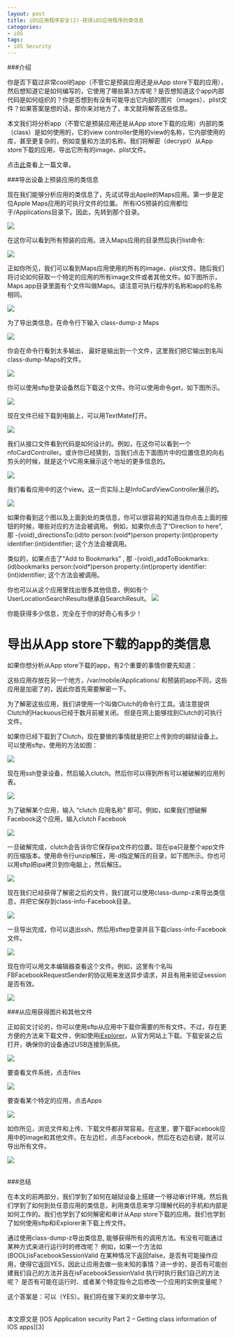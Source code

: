 ```yaml
---
layout: post  
title: iOS应用程序安全(2)-获得iOS应用程序的类信息   
categories:  
- iOS  
tags:    
- iOS Security
---   
```



###介绍

你是否下载过非常cool的app（不管它是预装应用还是从App store下载的应用），然后想知道它是如何编写的，它使用了哪些第3方库呢？是否想知道这个app内部代码是如何组织的？你是否想到有没有可能导出它内部的图片（images）、plist文件？如果答案是想的话，那你来对地方了，本文就将解答这些信息。


本文我们将分析app（不管它是预装应用还是从App store下载的应用）内部的类（class）是如何使用的，它的view controller使用的view的名称，它内部使用的库，甚至更复杂的，例如变量和方法的名称。我们将解密（decrypt）从App store下载的应用，导出它所有的image、plist文件。

点击[此][1]查看上一篇文章。

###导出设备上预装应用的类信息

现在我们能够分析应用的类信息了，先试试导出Apple的Maps应用。第一步是定位Apple Maps应用的可执行文件的位置。
所有iOS预装的应用都位于/Applications目录下。因此，先转到那个目录。

![](http://2we26u4fam7n16rz3a44uhbe1bq2.wpengine.netdna-cdn.com/wp-content/uploads/042613_1143_IOSApplicat1.png)

在这你可以看到所有预装的应用。进入Maps应用的目录然后执行list命令:

![](http://2we26u4fam7n16rz3a44uhbe1bq2.wpengine.netdna-cdn.com/wp-content/uploads/042613_1143_IOSApplicat2.png)


正如你所见，我们可以看到Maps应用使用的所有的image、plist文件。随后我们将讨论如何获取一个特定的应用的所有image文件或者其他文件。如下图所示，Maps.app目录里面有个文件叫做Maps。请注意可执行程序的名称和app的名称相同。

![](http://2we26u4fam7n16rz3a44uhbe1bq2.wpengine.netdna-cdn.com/wp-content/uploads/042613_1143_IOSApplicat3.png)


为了导出类信息，在命令行下输入 class-dump-z Maps

![](http://2we26u4fam7n16rz3a44uhbe1bq2.wpengine.netdna-cdn.com/wp-content/uploads/042613_1143_IOSApplicat4.png)


你会在命令行看到太多输出， 最好是输出到一个文件，这里我们把它输出到名叫class-dump-Maps的文件。

![](http://resources.infosecinstitute.com/wp-content/uploads/042613_1143_IOSApplicat5.png)


你可以使用sftp登录设备然后下载这个文件。你可以使用命令get，如下图所示。

![](http://2we26u4fam7n16rz3a44uhbe1bq2.wpengine.netdna-cdn.com/wp-content/uploads/042613_1143_IOSApplicat6.png)


现在文件已经下载到电脑上，可以用TextMate打开。

![](http://2we26u4fam7n16rz3a44uhbe1bq2.wpengine.netdna-cdn.com/wp-content/uploads/042613_1143_IOSApplicat7.png)



我们从接口文件看到代码是如何设计的。例如，在这你可以看到一个nfoCardController。或许你已经猜到，当我们点击下面图片中的位置信息的向右剪头的时候，就是这个VC用来展示这个地址的更多信息的。

![](http://resources.infosecinstitute.com/wp-content/uploads/042613_1143_IOSApplicat8.png)



我们看看应用中的这个view。这一页实际上是InfoCardViewController展示的。

![](http://resources.infosecinstitute.com/wp-content/uploads/042613_1143_IOSApplicat9.png)

如果你看到这个图以及上面到处的类信息，你可以很容易的知道当你点击上面的按钮的时候，哪些对应的方法会被调用。
例如，如果你点击了“Direction to here”, 那
-(void)_directionsTo:(id)to person:(void*)person property:(int)property identifier:(int)identifier;
这个方法会被调用。

类似的，如果点击了“Add to Bookmarks” , 那
-(void)_addToBookmarks:(id)bookmarks person:(void*)person property:(int)property identifier:(int)identifier;
这个方法会被调用。 

你也可以从这个应用里找出很多其他信息，例如有个UserLocationSearchResults继承自SearchResult。
![](http://resources.infosecinstitute.com/wp-content/uploads/042613_1143_IOSApplicat10.png)


你能获得多少信息，完全在于你的好奇心有多少！

# 导出从App store下载的app的类信息


如果你想分析从App store下载的app，有2个重要的事情你要先知道：

  这些应用存放在另一个地方，/var/mobile/Applications/
  和预装的app不同，这些应用是加密了的，因此你首先需要解密一下。

为了解密这些应用，我们讲使用一个叫做Clutch的命令行工具。请注意提供Clutch的Hackuous已经于数月前被关闭。
但是在网上能够找到Clutch的可执行文件。

如果你已经下载到了Clutch，现在要做的事情就是把它上传到你的越狱设备上。可以使用sftp，使用的方法如图：

![](http://2we26u4fam7n16rz3a44uhbe1bq2.wpengine.netdna-cdn.com/wp-content/uploads/042613_1143_IOSApplicat11.png)



现在用ssh登录设备，然后输入clutch。然后你可以得到所有可以被破解的应用列表。

![](http://resources.infosecinstitute.com/wp-content/uploads/042613_1143_IOSApplicat12.png)


为了破解某个应用，输入 “clutch 应用名称” 即可。例如，如果我们想破解Facebook这个应用，输入clutch Facebook

![](http://resources.infosecinstitute.com/wp-content/uploads/042613_1143_IOSApplicat13.png)


一旦破解完成，clutch会告诉你它保存ipa文件的位置。现在ipa只是整个app文件的压缩版本。使用命令行unzip解压，用-d指定解压的目录，如下图所示。你也可以用sftp把ipa拷贝到你电脑上，然后解压。

![](http://2we26u4fam7n16rz3a44uhbe1bq2.wpengine.netdna-cdn.com/wp-content/uploads/042613_1143_IOSApplicat14.png)


现在我们已经获得了解密之后的文件，我们就可以使用class-dump-z来导出类信息，并把它保存到class-info-Facebook目录。

![](http://2we26u4fam7n16rz3a44uhbe1bq2.wpengine.netdna-cdn.com/wp-content/uploads/042613_1143_IOSApplicat15.png)

一旦导出完成，你可以退出ssh，然后用sftep登录并且下载class-info-Facebook文件。

![](http://2we26u4fam7n16rz3a44uhbe1bq2.wpengine.netdna-cdn.com/wp-content/uploads/042613_1143_IOSApplicat16.png)


现在你可以用文本编辑器查看这个文件。例如，这里有个名叫FBFacebookRequestSender的协议用来发送异步请求，并且有用来验证session是否有效。

![](http://2we26u4fam7n16rz3a44uhbe1bq2.wpengine.netdna-cdn.com/wp-content/uploads/042613_1143_IOSApplicat17.png)




###从应用获得图片和其他文件


正如前文讨论的，你可以使用sftp从应用中下载你需要的所有文件。不过，存在更方便的方法来下载文件，例如使用[iExplorer][2]，从官方网站上下载。下载安装之后打开，确保你的设备通过USB连接到系统。

![](http://2we26u4fam7n16rz3a44uhbe1bq2.wpengine.netdna-cdn.com/wp-content/uploads/042613_1143_IOSApplicat18.png)



要查看文件系统，点击files

![](http://resources.infosecinstitute.com/wp-content/uploads/042613_1143_IOSApplicat19.png)


要查看某个特定的应用，点击Apps

![](http://2we26u4fam7n16rz3a44uhbe1bq2.wpengine.netdna-cdn.com/wp-content/uploads/042613_1143_IOSApplicat20.png)


如你所见，浏览文件和上传、下载文件都非常容易。在这里，要下载Facebook应用中的image和其他文件。在左边栏，点击Facebook，然后在右边右键，就可以导出所有文件。

![](http://2we26u4fam7n16rz3a44uhbe1bq2.wpengine.netdna-cdn.com/wp-content/uploads/042613_1143_IOSApplicat21.png)


<br/>
###总结

在本文的前两部分，我们学到了如何在越狱设备上搭建一个移动审计环境。然后我们学到了如何到处任意应用的类信息，利用类信息来学习理解代码的手机和内部是如何工作的。我们也学到了如何解密和审计从App store下载的应用。我们也学到了如何使用sftp和iExplorer来下载上传文件。

通过使用class-dump-z导出类信息, 能够获得所有的调用方法。有没有可能通过某种方式来进行运行时的修改呢？
例如，如果一个方法如(BOOL)isFacebookSessionValid 在某种情况下返回false，是否有可能操作应用，使得它返回YES，因此让应用去做一些未知的事情？进一步的，是否有可能创建我们自己的方法并且在isFacebookSessionValid 执行时执行我们自己的方法呢？
是否有可能在运行时、或者某个特定指令之后修改一个应用的实例变量呢？

这个答案是：可以（YES）。我们将在接下来的文章中学习。


<br/>
本文原文是 [IOS Application security Part 2 – Getting class information of IOS apps][3]

[1]: http://wufawei.com/2013/11/ios-application-security-1/
[2]: http://www.macroplant.com/iexplorer/download-ie3-mac.php
[3]: http://resources.infosecinstitute.com/ios-application-security-part-2-getting-class-information-of-ios-apps/